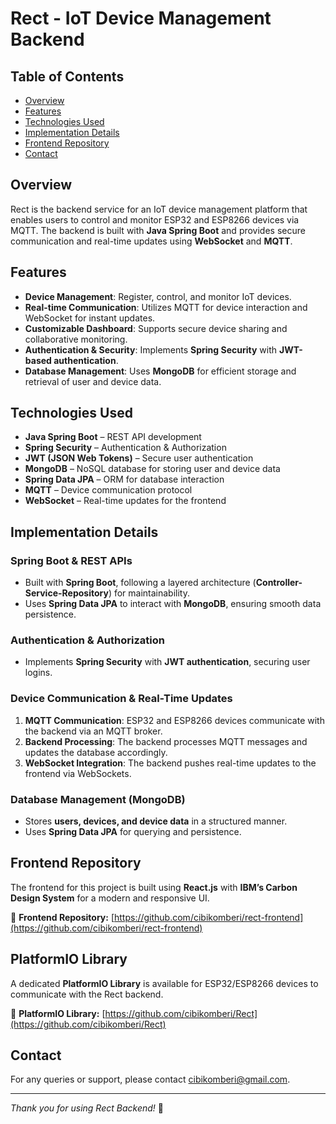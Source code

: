 # Rect - IoT Device Management Backend

## Table of Contents
- [Overview](#overview)
- [Features](#features)
- [Technologies Used](#technologies-used)
- [Implementation Details](#implementation-details)
- [Frontend Repository](#frontend-repository)
- [Contact](#contact)

## Overview
Rect is the backend service for an IoT device management platform that enables users to control and monitor ESP32 and ESP8266 devices via MQTT. The backend is built with **Java Spring Boot** and provides secure communication and real-time updates using **WebSocket** and **MQTT**.

## Features
- **Device Management**: Register, control, and monitor IoT devices.
- **Real-time Communication**: Utilizes MQTT for device interaction and WebSocket for instant updates.
- **Customizable Dashboard**: Supports secure device sharing and collaborative monitoring.
- **Authentication & Security**: Implements **Spring Security** with **JWT-based authentication**.
- **Database Management**: Uses **MongoDB** for efficient storage and retrieval of user and device data.

## Technologies Used
- **Java Spring Boot** – REST API development
- **Spring Security** – Authentication & Authorization
- **JWT (JSON Web Tokens)** – Secure user authentication
- **MongoDB** – NoSQL database for storing user and device data
- **Spring Data JPA** – ORM for database interaction
- **MQTT** – Device communication protocol
- **WebSocket** – Real-time updates for the frontend

## Implementation Details

### **Spring Boot & REST APIs**
- Built with **Spring Boot**, following a layered architecture (**Controller-Service-Repository**) for maintainability.
- Uses **Spring Data JPA** to interact with **MongoDB**, ensuring smooth data persistence.

### **Authentication & Authorization**
- Implements **Spring Security** with **JWT authentication**, securing user logins.

### **Device Communication & Real-Time Updates**
1. **MQTT Communication**: ESP32 and ESP8266 devices communicate with the backend via an MQTT broker.
2. **Backend Processing**: The backend processes MQTT messages and updates the database accordingly.
3. **WebSocket Integration**: The backend pushes real-time updates to the frontend via WebSockets.

### **Database Management (MongoDB)**
- Stores **users, devices, and device data** in a structured manner.
- Uses **Spring Data JPA** for querying and persistence.

## Frontend Repository
The frontend for this project is built using **React.js** with **IBM’s Carbon Design System** for a modern and responsive UI.

🔗 **Frontend Repository:** [https://github.com/cibikomberi/rect-frontend](https://github.com/cibikomberi/rect-frontend)

## PlatformIO Library
A dedicated **PlatformIO Library** is available for ESP32/ESP8266 devices to communicate with the Rect backend.

🔗 **PlatformIO Library:** [https://github.com/cibikomberi/Rect](https://github.com/cibikomberi/Rect)
## Contact
For any queries or support, please contact [cibikomberi@gmail.com](mailto:cibikomberi@gmail.com).

---
*Thank you for using Rect Backend!* 🚀
